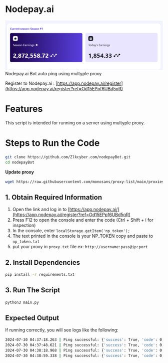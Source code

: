 # Nodepay.ai
![Nodepay.ai](image.png)
Nodepay.ai Bot auto ping using multyple proxy

Register to Nodepay.ai : [https://app.nodepay.ai/register](https://app.nodepay.ai/register?ref=Od15EPpf6UBd5qR)

# Features
This script is intended for running on a server using multyple proxy.

# Steps to Run the Code
```bash
git clone https://github.com/Zlkcyber.com/nodepayBot.git
cd nodepayBot
```
**Update proxy**
```bash
wget https://raw.githubusercontent.com/monosans/proxy-list/main/proxies/all.txt && mv all.txt proxy.txt
```
## 1. Obtain Required Information

1. Open the link and log in to [https://app.nodepay.ai/](https://app.nodepay.ai/register?ref=Od15EPpf6UBd5qR)
2. Press F12 to open the console and enter the code (Ctrl + Shift + i for inspection)
3. In the console, enter ``localStorage.getItem('np_token');``
4. The text printed in the console is your NP_TOKEN copy and paste to `np_token.txt`
5. put your proxy in `proxy.txt` file ex: `http://username:pass@ip:port`
## 2. Install Dependencies
```bash
pip install -r requirements.txt
```
## 3. Run The Script
```bash
python3 main.py
```
## Expected Output
If running correctly, you will see logs like the following:
```bash
2024-07-30 04:37:18.263 | Ping successful: {'success': True, 'code': 0, 'msg': 'Success', 'data': {'ip_score': 88}}
2024-07-30 04:37:48.621 | Ping successful: {'success': True, 'code': 0, 'msg': 'Success', 'data': {'ip_score': 90}}
2024-07-30 04:38:18.968 | Ping successful: {'success': True, 'code': 0, 'msg': 'Success', 'data': {'ip_score': 94}}
2024-07-30 04:38:59.338 | Ping successful: {'success': True, 'code': 0, 'msg': 'Success', 'data': {'ip_score': 98}}

```
